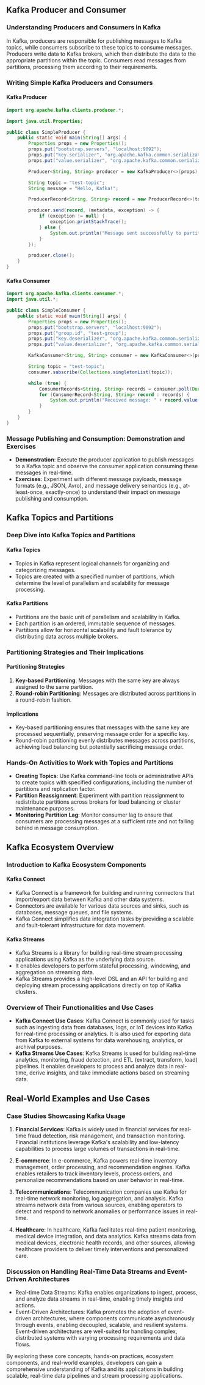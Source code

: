 ## Kafka Producer and Consumer

### Understanding Producers and Consumers in Kafka

In Kafka, producers are responsible for publishing messages to Kafka topics, while consumers subscribe to these topics to consume messages. Producers write data to Kafka brokers, which then distribute the data to the appropriate partitions within the topic. Consumers read messages from partitions, processing them according to their requirements.

### Writing Simple Kafka Producers and Consumers

#### Kafka Producer

```java
import org.apache.kafka.clients.producer.*;

import java.util.Properties;

public class SimpleProducer {
    public static void main(String[] args) {
        Properties props = new Properties();
        props.put("bootstrap.servers", "localhost:9092");
        props.put("key.serializer", "org.apache.kafka.common.serialization.StringSerializer");
        props.put("value.serializer", "org.apache.kafka.common.serialization.StringSerializer");

        Producer<String, String> producer = new KafkaProducer<>(props);

        String topic = "test-topic";
        String message = "Hello, Kafka!";

        ProducerRecord<String, String> record = new ProducerRecord<>(topic, message);

        producer.send(record, (metadata, exception) -> {
            if (exception != null) {
                exception.printStackTrace();
            } else {
                System.out.println("Message sent successfully to partition " + metadata.partition());
            }
        });

        producer.close();
    }
}
```

#### Kafka Consumer

```java
import org.apache.kafka.clients.consumer.*;
import java.util.*;

public class SimpleConsumer {
    public static void main(String[] args) {
        Properties props = new Properties();
        props.put("bootstrap.servers", "localhost:9092");
        props.put("group.id", "test-group");
        props.put("key.deserializer", "org.apache.kafka.common.serialization.StringDeserializer");
        props.put("value.deserializer", "org.apache.kafka.common.serialization.StringDeserializer");

        KafkaConsumer<String, String> consumer = new KafkaConsumer<>(props);

        String topic = "test-topic";
        consumer.subscribe(Collections.singletonList(topic));

        while (true) {
            ConsumerRecords<String, String> records = consumer.poll(Duration.ofMillis(100));
            for (ConsumerRecord<String, String> record : records) {
                System.out.println("Received message: " + record.value());
            }
        }
    }
}
```

### Message Publishing and Consumption: Demonstration and Exercises

- **Demonstration**: Execute the producer application to publish messages to a Kafka topic and observe the consumer application consuming these messages in real-time.
- **Exercises**: Experiment with different message payloads, message formats (e.g., JSON, Avro), and message delivery semantics (e.g., at-least-once, exactly-once) to understand their impact on message publishing and consumption.

## Kafka Topics and Partitions

### Deep Dive into Kafka Topics and Partitions

#### Kafka Topics

- Topics in Kafka represent logical channels for organizing and categorizing messages.
- Topics are created with a specified number of partitions, which determine the level of parallelism and scalability for message processing.

#### Kafka Partitions

- Partitions are the basic unit of parallelism and scalability in Kafka.
- Each partition is an ordered, immutable sequence of messages.
- Partitions allow for horizontal scalability and fault tolerance by distributing data across multiple brokers.

### Partitioning Strategies and Their Implications

#### Partitioning Strategies

1. **Key-based Partitioning**: Messages with the same key are always assigned to the same partition.
2. **Round-robin Partitioning**: Messages are distributed across partitions in a round-robin fashion.

#### Implications

- Key-based partitioning ensures that messages with the same key are processed sequentially, preserving message order for a specific key.
- Round-robin partitioning evenly distributes messages across partitions, achieving load balancing but potentially sacrificing message order.

### Hands-On Activities to Work with Topics and Partitions

- **Creating Topics**: Use Kafka command-line tools or administrative APIs to create topics with specified configurations, including the number of partitions and replication factor.
- **Partition Reassignment**: Experiment with partition reassignment to redistribute partitions across brokers for load balancing or cluster maintenance purposes.
- **Monitoring Partition Lag**: Monitor consumer lag to ensure that consumers are processing messages at a sufficient rate and not falling behind in message consumption.

## Kafka Ecosystem Overview

### Introduction to Kafka Ecosystem Components

#### Kafka Connect

- Kafka Connect is a framework for building and running connectors that import/export data between Kafka and other data systems.
- Connectors are available for various data sources and sinks, such as databases, message queues, and file systems.
- Kafka Connect simplifies data integration tasks by providing a scalable and fault-tolerant infrastructure for data movement.

#### Kafka Streams

- Kafka Streams is a library for building real-time stream processing applications using Kafka as the underlying data source.
- It enables developers to perform stateful processing, windowing, and aggregation on streaming data.
- Kafka Streams provides a high-level DSL and an API for building and deploying stream processing applications directly on top of Kafka clusters.

### Overview of Their Functionalities and Use Cases

- **Kafka Connect Use Cases**: Kafka Connect is commonly used for tasks such as ingesting data from databases, logs, or IoT devices into Kafka for real-time processing or analytics. It is also used for exporting data from Kafka to external systems for data warehousing, analytics, or archival purposes.
- **Kafka Streams Use Cases**: Kafka Streams is used for building real-time analytics, monitoring, fraud detection, and ETL (extract, transform, load) pipelines. It enables developers to process and analyze data in real-time, derive insights, and take immediate actions based on streaming data.

## Real-World Examples and Use Cases

### Case Studies Showcasing Kafka Usage

1. **Financial Services**: Kafka is widely used in financial services for real-time fraud detection, risk management, and transaction monitoring. Financial institutions leverage Kafka's scalability and low-latency capabilities to process large volumes of transactions in real-time.

2. **E-commerce**: In e-commerce, Kafka powers real-time inventory management, order processing, and recommendation engines. Kafka enables retailers to track inventory levels, process orders, and personalize recommendations based on user behavior in real-time.

3. **Telecommunications**: Telecommunication companies use Kafka for real-time network monitoring, log aggregation, and analysis. Kafka streams network data from various sources, enabling operators to detect and respond to network anomalies or performance issues in real-time.

4. **Healthcare**: In healthcare, Kafka facilitates real-time patient monitoring, medical device integration, and data analytics. Kafka streams data from medical devices, electronic health records, and other sources, allowing healthcare providers to deliver timely interventions and personalized care.

### Discussion on Handling Real-Time Data Streams and Event-Driven Architectures

- Real-time Data Streams: Kafka enables organizations to ingest, process, and analyze data streams in real-time, enabling timely insights and actions.
- Event-Driven Architectures: Kafka promotes the adoption of event-driven architectures, where components communicate asynchronously through events, enabling decoupled, scalable, and resilient systems. Event-driven architectures are well-suited for handling complex, distributed systems with varying processing requirements and data flows.

By exploring these core concepts, hands-on practices, ecosystem components, and real-world examples, developers can gain a comprehensive understanding of Kafka and its applications in building scalable, real-time data pipelines and stream processing applications.
